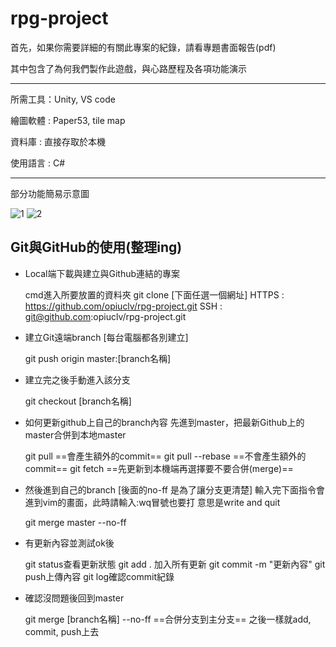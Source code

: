# rpg-project
首先，如果你需要詳細的有關此專案的紀錄，請看專題書面報告(pdf)

其中包含了為何我們製作此遊戲，與心路歷程及各項功能演示

-------------------------------------------------
所需工具：Unity, VS code

繪圖軟體 : Paper53, tile map

資料庫 : 直接存取於本機

使用語言 : C#

-------------------------------------------------


部分功能簡易示意圖

![1](https://user-images.githubusercontent.com/39086959/119364381-6ac6a980-bce1-11eb-8bc8-a7d15f49aa92.png)
![2](https://user-images.githubusercontent.com/39086959/119364388-6bf7d680-bce1-11eb-9a8e-f58388c7c1e3.png)



## Git與GitHub的使用(整理ing)
- Local端下載與建立與Github連結的專案

    cmd進入所要放置的資料夾
    git clone [下面任選一個網址]
    HTTPS : https://github.com/opiuclv/rpg-project.git
    SSH   : git@github.com:opiuclv/rpg-project.git

- 建立Git遠端branch [每台電腦都各別建立]

    git push origin master:[branch名稱]

- 建立完之後手動進入該分支

    git checkout [branch名稱]

- 如何更新github上自己的branch內容
  先進到master，把最新Github上的master合併到本地master

    git pull     ==會產生額外的commit==
    git pull --rebase     ==不會產生額外的commit==
    git fetch ==先更新到本機端再選擇要不要合併(merge)==

- 然後進到自己的branch    [後面的no-ff 是為了讓分支更清楚]
  輸入完下面指令會進到vim的畫面，此時請輸入:wq冒號也要打
  意思是write and quit

    git merge master --no-ff

- 有更新內容並測試ok後

    git status查看更新狀態
    git add . 加入所有更新
    git commit -m "更新內容" 
    git push上傳內容
    git log確認commit紀錄


- 確認沒問題後回到master

    git merge [branch名稱] --no-ff ==合併分支到主分支==
    之後一樣就add, commit, push上去
